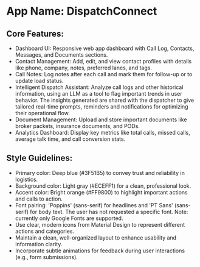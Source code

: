 # **App Name**: DispatchConnect

## Core Features:

- Dashboard UI: Responsive web app dashboard with Call Log, Contacts, Messages, and Documents sections.
- Contact Management: Add, edit, and view contact profiles with details like phone, company, notes, preferred lanes, and tags.
- Call Notes: Log notes after each call and mark them for follow-up or to update load status.
- Intelligent Dispatch Assistant: Analyze call logs and other historical information, using an LLM as a tool to flag important trends in user behavior. The insights generated are shared with the dispatcher to give tailored real-time prompts, reminders and notifications for optimizing their operational flow.
- Document Management: Upload and store important documents like broker packets, insurance documents, and PODs.
- Analytics Dashboard: Display key metrics like total calls, missed calls, average talk time, and call conversion stats.

## Style Guidelines:

- Primary color: Deep blue (#3F51B5) to convey trust and reliability in logistics.
- Background color: Light gray (#ECEFF1) for a clean, professional look.
- Accent color: Bright orange (#FF9800) to highlight important actions and calls to action.
- Font pairing: 'Poppins' (sans-serif) for headlines and 'PT Sans' (sans-serif) for body text. The user has not requested a specific font. Note: currently only Google Fonts are supported.
- Use clear, modern icons from Material Design to represent different actions and categories.
- Maintain a clean, well-organized layout to enhance usability and information clarity.
- Incorporate subtle animations for feedback during user interactions (e.g., form submissions).